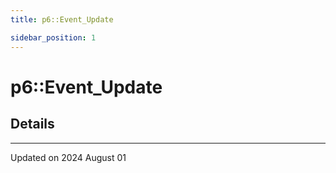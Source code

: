 ```yaml
---
title: p6::Event_Update

sidebar_position: 1
---
```


# p6::Event_Update





## Details
-------------------------------

Updated on 2024 August 01